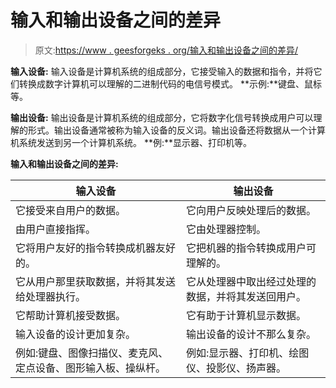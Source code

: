 # 输入和输出设备之间的差异

> 原文:[https://www . geesforgeks . org/输入和输出设备之间的差异/](https://www.geeksforgeeks.org/difference-between-input-and-output-devices/)

**输入设备:**
输入设备是计算机系统的组成部分，它接受输入的数据和指令，并将它们转换成数字计算机可以理解的二进制代码的电信号模式。
**示例:**键盘、鼠标等。

**输出设备:**
输出设备是计算机系统的组成部分，它将数字化信号转换成用户可以理解的形式。输出设备通常被称为输入设备的反义词。输出设备还将数据从一个计算机系统发送到另一个计算机系统。
**例:**显示器、打印机等。

**输入和输出设备之间的差异:**

| 输入设备 | 输出设备 |
| --- | --- |
| 它接受来自用户的数据。 | 它向用户反映处理后的数据。 |
| 由用户直接指挥。 | 它由处理器控制。 |
| 它将用户友好的指令转换成机器友好的。 | 它把机器的指令转换成用户可理解的。 |
| 它从用户那里获取数据，并将其发送给处理器执行。 | 它从处理器中取出经过处理的数据，并将其发送回用户。 |
| 它帮助计算机接受数据。 | 它有助于计算机显示数据。 |
| 输入设备的设计更加复杂。 | 输出设备的设计不那么复杂。 |
| 例如:键盘、图像扫描仪、麦克风、定点设备、图形输入板、操纵杆。 | 例如:显示器、打印机、绘图仪、投影仪、扬声器。 |
